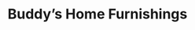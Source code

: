 ---
title: "Buddy’s Home Furnishings"
url: /smithfield/buddys-home-furnishings/
shop: Elektronik
---